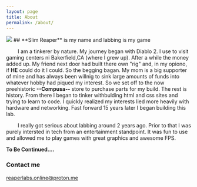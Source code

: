 ```yaml
---
layout: page
title: About
permalink: /about/
---  
```

<img src="images/dc-banner.jpg">
## **Slim Reaper** is my name and labbing is my game  

 &nbsp; &nbsp; &nbsp; &nbsp; I am a tinkerer by nature. My journey began with Diablo 2. I use to visit gaming centers ni Bakerfield,CA (where I grew up). After a while the money added up. My friend next door had built there own "rig" and, in my opiono, if **HE** could do it I could. So the begging bagan. My mom is a big supporter of mine and has always been willnig to sink large amounts of funds into whatever hobby had piqued my interest. So we set off to the now preehistoric **--Compusa--** store to purchase parts for my build. The rest is history. From there I began to tinker withbulding html and css sites and trying to learn to code. I quickly realized my interests lied more heavily with hardware and networking. Fast forward 15 years later I began building this lab.  

&nbsp; &nbsp; &nbsp; &nbsp; I really got serious about labbing around 2 years ago. Prior to that I was purely intersted in tech from an entertainment standpoint. It was fun to use and allowed me to play games with great graphics and awesome FPS. 

**To Be Continued....**




### Contact me

[reaperlabs.online@proton.me](mailto:reaperlabs.online@proton.me)
